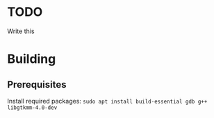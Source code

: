 # TODO
Write this

# Building
## Prerequisites
Install required packages: `sudo apt install build-essential gdb g++ libgtkmm-4.0-dev`
